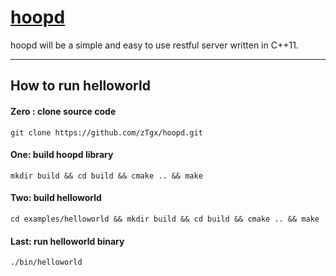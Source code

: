 # [hoopd](https://github.com/zTgx/hoopd)
hoopd will be a simple and easy to use restful server written in C++11.

---  
## How to run helloworld
#### Zero : clone source code
```shell
git clone https://github.com/zTgx/hoopd.git
```
#### One: build hoopd library
```shell
mkdir build && cd build && cmake .. && make
```
#### Two: build helloworld
```shell
cd examples/helloworld && mkdir build && cd build && cmake .. && make 
```
#### Last: run helloworld binary
```shell
./bin/helloworld
```
